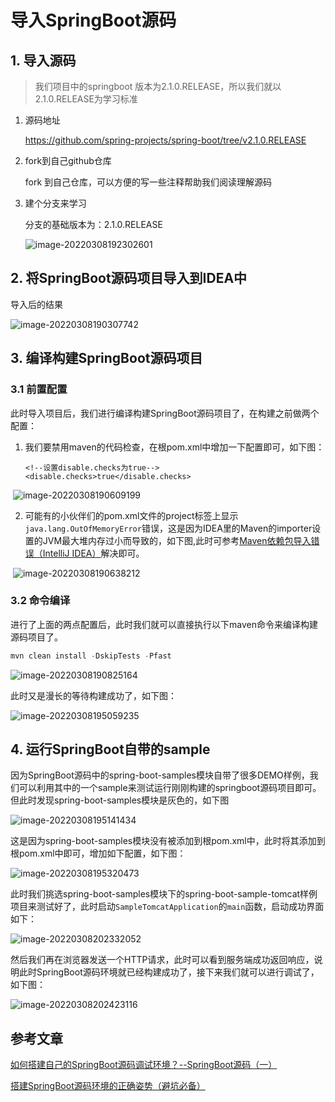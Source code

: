 # 导入SpringBoot源码

## 1. 导入源码

>我们项目中的springboot 版本为2.1.0.RELEASE，所以我们就以2.1.0.RELEASE为学习标准

1. 源码地址

   https://github.com/spring-projects/spring-boot/tree/v2.1.0.RELEASE

2. fork到自己github仓库

   fork 到自己仓库，可以方便的写一些注释帮助我们阅读理解源码

3. 建个分支来学习

   分支的基础版本为：2.1.0.RELEASE

   ![image-20220308192302601](https://zszblog.oss-cn-beijing.aliyuncs.com/zszblog/blogimage-master/image-20220308192302601.png)

## 2. 将SpringBoot源码项目导入到IDEA中

导入后的结果

![image-20220308190307742](https://zszblog.oss-cn-beijing.aliyuncs.com/zszblog/blogimage-master/image-20220308190307742.png)

## 3. 编译构建SpringBoot源码项目

### 3.1 前置配置

此时导入项目后，我们进行编译构建SpringBoot源码项目了，在构建之前做两个配置：

1. 我们要禁用maven的代码检查，在根pom.xml中增加一下配置即可，如下图：

   ```<!--设置disable.checks为true-->		<disable.checks>true</disable.checks>
   <!--设置disable.checks为true-->
   <disable.checks>true</disable.checks>
   ```

​	![image-20220308190609199](https://zszblog.oss-cn-beijing.aliyuncs.com/zszblog/blogimage-master/image-20220308190609199.png)

2. 可能有的小伙伴们的pom.xml文件的project标签上显示`java.lang.OutOfMemoryError`错误，这是因为IDEA里的Maven的importer设置的JVM最大堆内存过小而导致的，如下图,此时可参考[Maven依赖包导入错误（IntelliJ IDEA）](https://blog.csdn.net/w605283073/article/details/85107497)解决即可。

​	![image-20220308190638212](https://zszblog.oss-cn-beijing.aliyuncs.com/zszblog/blogimage-master/image-20220308190638212.png)

### 3.2 命令编译

进行了上面的两点配置后，此时我们就可以直接执行以下maven命令来编译构建源码项目了。

```js
mvn clean install -DskipTests -Pfast
```

![image-20220308190825164](https://zszblog.oss-cn-beijing.aliyuncs.com/zszblog/blogimage-master/image-20220308190825164.png)

此时又是漫长的等待构建成功了，如下图：

![image-20220308195059235](https://zszblog.oss-cn-beijing.aliyuncs.com/zszblog/blogimage-master/image-20220308195059235.png)

## 4. 运行SpringBoot自带的sample

因为SpringBoot源码中的spring-boot-samples模块自带了很多DEMO样例，我们可以利用其中的一个sample来测试运行刚刚构建的springboot源码项目即可。但此时发现spring-boot-samples模块是灰色的，如下图

![image-20220308195141434](https://zszblog.oss-cn-beijing.aliyuncs.com/zszblog/blogimage-master/image-20220308195141434.png)

这是因为spring-boot-samples模块没有被添加到根pom.xml中，此时将其添加到根pom.xml中即可，增加如下配置，如下图：

![image-20220308195320473](https://zszblog.oss-cn-beijing.aliyuncs.com/zszblog/blogimage-master/image-20220308195320473.png)

此时我们挑选spring-boot-samples模块下的spring-boot-sample-tomcat样例项目来测试好了，此时启动`SampleTomcatApplication`的`main`函数，启动成功界面如下：

![image-20220308202332052](https://zszblog.oss-cn-beijing.aliyuncs.com/zszblog/blogimage-master/image-20220308202332052.png)

然后我们再在浏览器发送一个HTTP请求，此时可以看到服务端成功返回响应，说明此时SpringBoot源码环境就已经构建成功了，接下来我们就可以进行调试了，如下图：

![image-20220308202423116](https://zszblog.oss-cn-beijing.aliyuncs.com/zszblog/blogimage-master/image-20220308202423116.png)

## 参考文章

[如何搭建自己的SpringBoot源码调试环境？--SpringBoot源码（一）](https://cloud.tencent.com/developer/article/1595465)

[搭建SpringBoot源码环境的正确姿势（避坑必备）](https://blog.csdn.net/w605283073/article/details/85106902)
